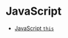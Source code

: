 # JavaScript

- [JavaScript `this`](http://webframeworks.kr/tutorials/translate/explanation-of-this-in-javascript-1/)

